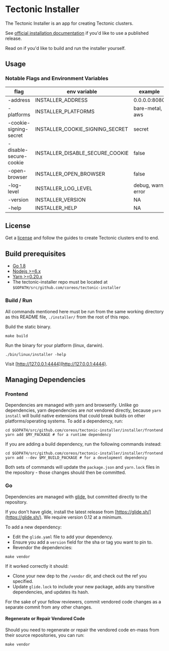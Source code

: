 # Tectonic Installer

The Tectonic Installer is an app for creating Tectonic clusters.

See [official installation documentation](https://coreos.com/tectonic/docs/latest/) if you'd like to use a published release.

Read on if you'd like to build and run the installer yourself.

## Usage

### Notable Flags and Environment Variables

| flag                   | env variable                    | example              |
|------------------------|---------------------------------|----------------------|
| -address               | INSTALLER_ADDRESS               | 0.0.0.0:8080         |
| -platforms             | INSTALLER_PLATFORMS             | bare-metal, aws      |
| -cookie-signing-secret | INSTALLER_COOKIE_SIGNING_SECRET | secret               |
| -disable-secure-cookie | INSTALLER_DISABLE_SECURE_COOKIE | false                |
| -open-browser          | INSTALLER_OPEN_BROWSER          | false                |
| -log-level             | INSTALLER_LOG_LEVEL             | debug, warn, error   |
| -version               | INSTALLER_VERSION               | NA                   |
| -help                  | INSTALLER_HELP                  | NA                   |

## License

Get a [license](https://account.coreos.com) and follow the guides to create Tectonic clusters end to end.

## Build prerequisites

- [Go 1.8](https://golang.org/doc/install)
- [Nodejs >=6.x](https://nodejs.org/en/download/)
- [Yarn >=0.20.x](https://yarnpkg.com/lang/en/docs/install/)
- The tectonic-installer repo must be located at `$GOPATH/src/github.com/coreos/tectonic-installer`

### Build / Run

All commands mentioned here must be run from the same working directory as this README file, `./installer/` from the root of this repo.

Build the static binary.

```
make build
```

Run the binary for your platform (linux, darwin).

```
./bin/linux/installer -help
```

Visit [http://127.0.0.1:4444](http://127.0.0.1:4444).

## Managing Dependencies

### Frontend

Dependencies are managed with yarn and browserify. Unlike go
dependencies, yarn dependencies are *not* vendored directly, because
`yarn install` will build native extensions that could break builds on
other platforms/operating systems. To add a dependency, run:

```
cd $GOPATH/src/github.com/coreos/tectonic-installer/installer/frontend
yarn add $MY_PACKAGE # for a runtime dependency
```

If you are adding a build dependency, run the following commands instead:

```
cd $GOPATH/src/github.com/coreos/tectonic-installer/installer/frontend
yarn add --dev $MY_BUILD_PACKAGE # for a development dependency
```

Both sets of commands will update the `package.json` and
`yarn.lock` files in the repository - those changes should
then be committed.

### Go

Dependencies are managed with [glide](https://glide.sh/), but committed directly to the repository.

If you don't have glide, install the latest release from [https://glide.sh/](https://glide.sh/). We require version 0.12 at a minimum.

To add a new dependency:

- Edit the `glide.yaml` file to add your dependency.
- Ensure you add a `version` field for the sha or tag you want to pin to.
- Revendor the dependencies:

```
make vendor
```

If it worked correctly it should:
- Clone your new dep to the `/vendor` dir, and check out the ref you specified.
- Update `glide.lock` to include your new package, adds any transitive dependencies, and updates its hash.

For the sake of your fellow reviewers, commit vendored code changes as a separate commit from any other changes.

#### Regenerate or Repair Vendored Code

Should you need to regenerate or repair the vendored code en-mass from their source repositories, you can run:

```
make vendor
```
